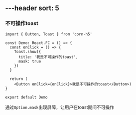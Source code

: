---header
sort: 5
---
### 不可操作toast

```tsx
import { Button, Toast } from 'corn-h5'

const Demo: React.FC = () => {
  const onClick = () => {
    Toast.show({
      title: '我是不可操作的toast',
      mask: true
    })
  }

  return (
    <Button onClick={onClick}>我是不可操作的toast</Button>)
}

export default Demo
```
通过`Option.mask`出现屏障，让用户在toast期间不可操作
